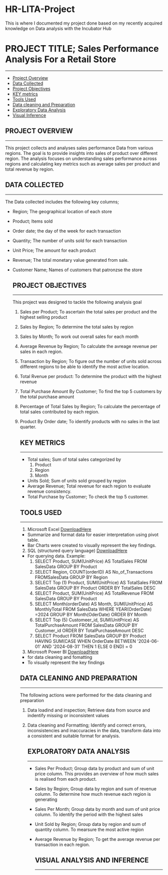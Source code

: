 # HR-LITA-Project
This is where I documented my project done based on my recently acquired knowledge on Data analysis with the Incubator Hub 

# PROJECT TITLE; Sales Performance Analysis For a Retail Store
---
- [Project Overview](#project-overview)
- [Data Collected](#data-collected)
- [Project Objectives](#project-objectives)
- [KEY metrics](#key-metrics)
- [Tools Used](#tools-used)
- [Data cleaning and Preparation](##data-cleaning-and-preparetion)
- [Exploratory Data Analysis](##exporatory-data-analysis)
- [Visual Inference](##visual-inference)

## PROJECT OVERVIEW
----
This project collects and analyses sales performance Data from various regions.
The goal is to provide insights into sales of product over different region. The analysis focuses on understanding sales performance across regions and calculating key metrics such as average sales per product and total revenue by region. 


## DATA COLLECTED
---
The Data collected includes the following key columns;
- Region; The geographical location of each store
- Product; Items sold
- Order date; the day of the week for each transaction
- Quantity; The number of units sold for each transaction
- Unit Price; The amount for each product
- Revenue; The total monetary value generated from sale.
- Customer Name; Names of customers that patronzse the store
  

  ## PROJECT OBJECTIVES
  ---
  This project was designed to tackle the following analysis goal
  1. Sales per Product; To ascertain the total sales per product and the highest selling product
  2. Sales by Region; To determine the total sales by region
  3. Sales by Month; To work out overall sales for each month
  4. Average Revenue by Region; To calculate the avreage revenue per sales in each region.
  5. Transaction by Region; To figure out the number of units sold across different regions to be able to identify the most active location.
  6. Total Rvenue per product: To determine the product with the highest revenue
  7. Total Purchase Amount By Customer; To find the top 5 customers by the total purchase amount
  8. Percentage of Total Sales by Region; To calculate the percentage of total sales contributed by each region.
  9. Product By Order date; To identify products with no sales in the last quarter.
     
 
     ## KEY METRICS
     ---
     - Total sales; Sum of total sales categorized by
       1. Product
       2. Region
       3. Month
     - Units Sold; Sum of units sold grouped by region
     - Average Revenue; Total revenue for each region to evaluate revenue consistency.
     - Total Purchase by Customer; To check the top 5 customer.  
    

     ## TOOLS USED
     ---
     1. Microsoft Excel [DownloadHere](https://www.microsoft.com)
      - Summarize and format data for easier interpretation using pivot table.
      - Bar Charts were created to visually represent the key findings.
     2. SQL (structured query language) [DownloadHere](https://www.microsoft.com)
      - For querying data. Example:
        1. SELECT Product, SUM(UnitPrice) AS TotalSales
           FROM SalesData
           GROUP BY Product
        2. SELECT Region, COUNT(orderID) AS No_of_Transactions
           FROMSalesData
           GROUP BY Region
        3. SELECT Top (1) Product, SUM(UnitPrice)
           AS TotalSales
           FROM SalesData
           GROUP BY Product
           ORDER BY TotalSales DESC 
        4. SELECT Product, SUM(UnitPrice) AS TotalRevenue
           FROM SalesData
           GROUP BY Product  
        5. SELECT Month(orderDate) AS Month, SUM(UnitPrice) AS MonthlyTotal
           FROM SalesData
           WHERE YEAR(OrderDate) =2024
           GROUP BY Month(OderDate)
           ORDER BY Month
        6. SELECT Top (5) Customeer_id,
           SUM(UnitPrice) AS TotalPurchseAmount
           FROM SalesData
           GROUP BY Customer_id
           ORDER BY TotalPurchaseAmount DESC 
        7. SELECT Product FROM SalesData
           GROUP BY Product
           HAVING SUM(CASE WHEN OrderDate BETWEEN '2024-06-01' AND '2024-08-31' THEN 1 ELSE 0 END) = 0            
     3. Microsoft Power BI [DownloadHere](https://www.microsoft.com)
      - for data cleaning and fomatting
      - To visually represent the key findings
    

     ## DATA CLEANING AND PREPARATION
     ---
     The following actions were performed for the data cleaning and preparation
       1. Data loadind and inspection; Retrieve data from source and indentify missing or inconsistent values
       2. Data cleaning and Formatting; Identify and correct errors, inconsistencies and inaccuracies in the data, transform data into a consistent and suitable format for analysis.


          ## EXPLORATORY DATA ANALYSIS
          ---
          - Sales Per Product; Group data by product and sum of unit price column. This provides an overview of how much sales is realised from each product.
          - Sales by Region; Group data by region and sum of revenue column. To determine how much revenue each region is generating
          - Sales Per Month; Group data by month and sum of unit price column. To identify the period with the highest sales
          - Unit Sold by Region; Group data by region and sum of quantity column. To mearsure the most active region
          - Average Revenue by Region; To get the average revenue per transaction in each region.
         


            ## VISUAL ANALYSIS AND INFERENCE
            ---
